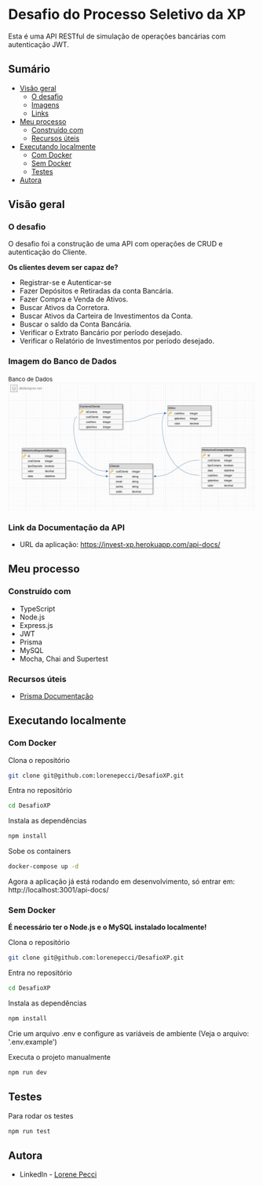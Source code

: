 # Desafio do Processo Seletivo da XP

Esta é uma API RESTful de simulação de operações bancárias com autenticação JWT.

## Sumário

- [Visão geral](#visão-geral)
  - [O desafio](#o-desafio)
  - [Imagens](#Imagem-do-banco-de-dados)
  - [Links](#Link-da-Documentação-da-API)
- [Meu processo](#meu-processo)
  - [Construído com](#construído-com)
  - [Recursos úteis](#recursos-úteis)
- [Executando localmente](#executando-localmente)
  - [Com Docker](#com-docker)
  - [Sem Docker](#sem-docker)
  - [Testes](#testes)
- [Autora](#autora)

## Visão geral

### O desafio

O desafio foi a construção de uma API com operações de CRUD e autenticação do Cliente.

**Os clientes devem ser capaz de?**

- Registrar-se e Autenticar-se
- Fazer Depósitos e Retiradas da conta Bancária.
- Fazer Compra e Venda de Ativos.
- Buscar Ativos da Corretora.
- Buscar Ativos da Carteira de Investimentos da Conta.
- Buscar o saldo da Conta Bancária.
- Verificar o Extrato Bancário por período desejado.
- Verificar o Relatório de Investimentos por período desejado.

### Imagem do Banco de Dados

<small>Banco de Dados</small>
![](./investimentosXP.png)

### Link da Documentação da API

- URL da aplicação: https://invest-xp.herokuapp.com/api-docs/

## Meu processo

### Construído com

- TypeScript
- Node.js
- Express.js
- JWT
- Prisma
- MySQL
- Mocha, Chai and Supertest

### Recursos úteis

- [Prisma Documentação](https://www.prisma.io/)

## Executando localmente

### Com Docker

Clona o repositório

```bash
git clone git@github.com:lorenepecci/DesafioXP.git
```

Entra no repositório

```bash
cd DesafioXP
```

Instala as dependências

```bash
npm install
```

Sobe os containers

```bash
docker-compose up -d
```

Agora a aplicação já está rodando em desenvolvimento, só entrar em:  http://localhost:3001/api-docs/


### Sem Docker

**É necessário ter o Node.js e o MySQL instalado localmente!**

Clona o repositório

```bash
git clone git@github.com:lorenepecci/DesafioXP.git
```

Entra no repositório

```bash
cd DesafioXP
```

Instala as dependências

```bash
npm install
```

Crie um arquivo .env e configure as variáveis de ambiente (Veja o arquivo: '.env.example') 


Executa o projeto manualmente

```bash
npm run dev
```

## Testes

Para rodar os testes

```bash
npm run test
```

## Autora

- LinkedIn - [Lorene Pecci](https://www.linkedin.com/in/lorene-pecci/)
